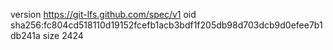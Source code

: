version https://git-lfs.github.com/spec/v1
oid sha256:fc804cd518110d19152fcefb1acb3bdf1f205db98d703dcb9d0efee7b1db241a
size 2424
